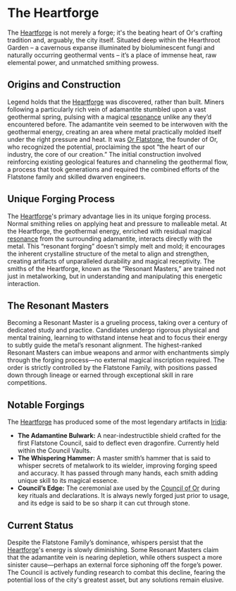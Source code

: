 # The Heartforge

The [Heartforge](/geography/settlement/city/city-of-or/heartforge.md) is not merely a forge; it's the beating heart of Or's crafting tradition and, arguably, the city itself. Situated deep within the Hearthroot Garden – a cavernous expanse illuminated by bioluminescent fungi and naturally occurring geothermal vents – it’s a place of immense heat, raw elemental power, and unmatched smithing prowess.

## Origins and Construction

Legend holds that the [Heartforge](/geography/settlement/city/city-of-or/heartforge.md) was discovered, rather than built. Miners following a particularly rich vein of adamantite stumbled upon a vast geothermal spring, pulsing with a magical [resonance](/raw/20250501/resonance/resonance.md) unlike any they’d encountered before. The adamantite vein seemed to be interwoven with the geothermal energy, creating an area where metal practically molded itself under the right pressure and heat. It was [Or Flatstone](`/local/or-flatstone.md`), the founder of Or, who recognized the potential, proclaiming the spot “the heart of our industry, the core of our creation.” The initial construction involved reinforcing existing geological features and channeling the geothermal flow, a process that took generations and required the combined efforts of the Flatstone family and skilled dwarven engineers.

## Unique Forging Process

The [Heartforge](/geography/settlement/city/city-of-or/heartforge.md)'s primary advantage lies in its unique forging process. Normal smithing relies on applying heat and pressure to malleable metal. At the Heartforge, the geothermal energy, enriched with residual magical [resonance](/raw/20250501/resonance/resonance.md) from the surrounding adamantite, interacts directly with the metal. This “resonant forging” doesn't simply melt and mold; it encourages the inherent crystalline structure of the metal to align and strengthen, creating artifacts of unparalleled durability and magical receptivity. The smiths of the Heartforge, known as the “Resonant Masters,” are trained not just in metalworking, but in understanding and manipulating this energetic interaction.

## The Resonant Masters

Becoming a Resonant Master is a grueling process, taking over a century of dedicated study and practice. Candidates undergo rigorous physical and mental training, learning to withstand intense heat and to focus their energy to subtly guide the metal’s resonant alignment. The highest-ranked Resonant Masters can imbue weapons and armor with enchantments simply through the forging process—no external magical inscription required. The order is strictly controlled by the Flatstone Family, with positions passed down through lineage or earned through exceptional skill in rare competitions.

## Notable Forgings

The [Heartforge](/geography/settlement/city/city-of-or/heartforge.md) has produced some of the most legendary artifacts in [Iridia](/geography/world/iridia.md):

*   **The Adamantine Bulwark:** A near-indestructible shield crafted for the first Flatstone Council, said to deflect even dragonfire. Currently held within the Council Vaults.
*   **The Whispering Hammer:** A master smith’s hammer that is said to whisper secrets of metalwork to its wielder, improving forging speed and accuracy. It has passed through many hands, each smith adding unique skill to its magical essence.
*   **Council’s Edge:** The ceremonial axe used by the [Council of Or](/geography/settlement/city/city-of-or/council-of-or.md) during key rituals and declarations. It is always newly forged just prior to usage, and its edge is said to be so sharp it can cut through stone.

## Current Status

Despite the Flatstone Family’s dominance, whispers persist that the [Heartforge](/geography/settlement/city/city-of-or/heartforge.md)'s energy is slowly diminishing. Some Resonant Masters claim that the adamantite vein is nearing depletion, while others suspect a more sinister cause—perhaps an external force siphoning off the forge’s power. The Council is actively funding research to combat this decline, fearing the potential loss of the city's greatest asset, but any solutions remain elusive.
